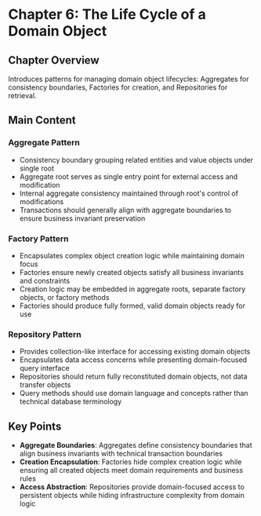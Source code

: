 # Chapter 6: The Life Cycle of a Domain Object

## Chapter Overview
Introduces patterns for managing domain object lifecycles: Aggregates for consistency boundaries, Factories for creation, and Repositories for retrieval.

## Main Content

### Aggregate Pattern
- Consistency boundary grouping related entities and value objects under single root
- Aggregate root serves as single entry point for external access and modification
- Internal aggregate consistency maintained through root's control of modifications
- Transactions should generally align with aggregate boundaries to ensure business invariant preservation

### Factory Pattern
- Encapsulates complex object creation logic while maintaining domain focus
- Factories ensure newly created objects satisfy all business invariants and constraints
- Creation logic may be embedded in aggregate roots, separate factory objects, or factory methods
- Factories should produce fully formed, valid domain objects ready for use

### Repository Pattern
- Provides collection-like interface for accessing existing domain objects
- Encapsulates data access concerns while presenting domain-focused query interface
- Repositories should return fully reconstituted domain objects, not data transfer objects
- Query methods should use domain language and concepts rather than technical database terminology

## Key Points
- **Aggregate Boundaries**: Aggregates define consistency boundaries that align business invariants with technical transaction boundaries
- **Creation Encapsulation**: Factories hide complex creation logic while ensuring all created objects meet domain requirements and business rules
- **Access Abstraction**: Repositories provide domain-focused access to persistent objects while hiding infrastructure complexity from domain logic